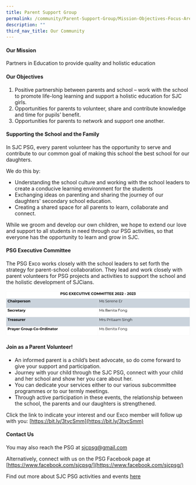 ```yaml
---
title: Parent Support Group
permalink: /community/Parent-Support-Group/Mission-Objectives-Focus-Areas/
description: ""
third_nav_title: Our Community
---
```

#### **Our Mission**
Partners in Education to provide quality and holistic education  

#### **Our Objectives**
1.  Positive partnership between parents and school – work with the school to promote life-long learning and support a holistic education for SJC girls.
2.  Opportunities for parents to volunteer, share and contribute knowledge and time for pupils’ benefit.
3.  Opportunities for parents to network and support one another.

#### **Supporting the School and the Family**
In SJC PSG, every parent volunteer has the opportunity to serve and contribute to our common goal of making this school the best school for our daughters.

We do this by:
*   Understanding the school culture and working with the school leaders to create a conducive learning environment for the students
*   Exchanging ideas on parenting and sharing the journey of our daughters' secondary school education.
*   Creating a shared space for all parents to learn, collaborate and connect.

While we groom and develop our own children, we hope to extend our love and support to all students in need through our PSG activities, so that everyone has the opportunity to learn and grow in SJC.

#### **PSG Executive Committee**
The PSG Exco works closely with the school leaders to set forth the strategy for parent-school collaboration. They lead and work closely with parent volunteers for PSG projects and activities to support the school and the holistic development of SJCians. 

![](/images/About%20us/Our%20Community/Parent%20Support%20Group/PSG%20Exco.jpg)

#### **Join as a Parent Volunteer!**

* An informed parent is a child’s best advocate, so do come forward to give your support and participation.
* Journey with your child through the SJC PSG, connect with your child and her school and show her you care about her.
* You can dedicate your services either to our various subcommittee programmes or to our termly meetings.
* Through active participation in these events, the relationship between the school, the parents and our daughters is strengthened.

Click the link to indicate your interest and our Exco member will follow up with you: [https://bit.ly/3tycSmm](https://bit.ly/3tycSmm)

#### **Contact Us**
You may also reach the PSG at [sjcpsg@gmail.com](mailto:sjcpsg@gmail.com)

Alternatively, connect with us on the PSG Facebook page at [https://www.facebook.com/sjcpsg/](https://www.facebook.com/sjcpsg/)

Find out more about SJC PSG activities and events [here](https://www.open.gov.sg/community/Parent-Support-Group/Parent-School-Collaboration/)





